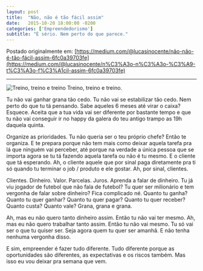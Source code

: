 ```yaml
---
layout: post
title:  "Não, não é tão fácil assim"
date:   2015-10-20 18:00:00 -0200
categories: ['Empreendedorismo']
subtitle: "É sério. Nem perto do que parece."
---
```


Postado originalmente em: [https://medium.com/@lucasinocente/não-não-é-tão-fácil-assim-6fc0a39703fe](https://medium.com/@lucasinocente/n%C3%A3o-n%C3%A3o-%C3%A9-t%C3%A3o-f%C3%A1cil-assim-6fc0a39703fe)

---

![Treino, treino e treino](/assets/imgs/1_wCXK1Xn83X0UHtjW2akYwg.jpeg "Treino, treino e treino")
Treino, treino e treino.

Tu não vai ganhar grana tão cedo. Tu não vai se estabilizar tão cedo. Nem perto do que tu tá pensando. Sabe aqueles 6 meses até virar o caixa? Esquece. Aceita que a tua vida vai ser diferente por bastante tempo e que tu não vai conseguir ir no happy da galera do teu antigo trampo as 19h daquela quinta.

Organize as prioridades. Tu não queria ser o teu próprio chefe? Então te organiza. E te prepara porque não tem mais como deixar aquela tarefa pra lá que ninguém vai perceber, até porque na verdade a única pessoa que se importa agora se tu tá fazendo aquela tarefa ou não é tu mesmo. E o cliente que tá esperando. Ah, o cliente aquele que por sinal paga diretamente pra ti só quando tu terminar o job / produto e ele gostar. Ah, por sinal, clientes.

Clientes. Dinheiro. Valor. Parcelas. Juros. Aprenda a falar de dinheiro. Tu já viu jogador de futebol que não fala de futebol? Tu quer ser milionário e tem vergonha de falar sobre dinheiro? Fica complicado né. Quanto tu ganha? Quanto tu quer ganhar? Quanto tu quer pagar? Quanto tu quer receber? Quanto custa? Quanto vale? Grana, grana e grana.

Ah, mas eu não quero tanto dinheiro assim. Então tu não vai ter mesmo. Ah, mas eu não quero trabalhar tanto assim. Então tu não vai mesmo. Tu só vai ser o que tu quiser ser. Seja agora quem tu quer ser amanhã. E não tenha nenhuma vergonha disso.

E sim, empreender é fazer tudo diferente. Tudo diferente porque as oportunidades são diferentes, as expectativas e os riscos também. Mas isso eu vou deixar pra semana que vem.